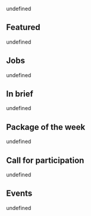 <!-- 2018-01-25 -->

undefined

## Featured

undefined

## Jobs

undefined

## In brief

undefined

## Package of the week

undefined

## Call for participation

undefined

## Events

undefined
